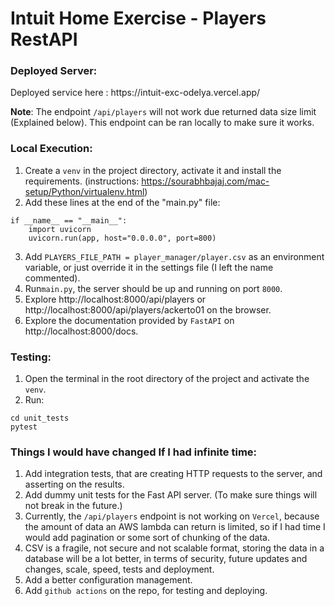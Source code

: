 <h1>Intuit Home Exercise - Players RestAPI</h1>

<h3>Deployed Server:</h3>
Deployed service here : https://intuit-exc-odelya.vercel.app/

**Note**: The endpoint `/api/players` will not work due returned data size limit (Explained below).
This endpoint can be ran locally to make sure it works.

<h3> Local Execution: </h3>

 1. Create a `venv` in the project directory, activate it and install the requirements. (instructions: https://sourabhbajaj.com/mac-setup/Python/virtualenv.html)
 2. Add these lines at the end of the "main.py" file:
```
if __name__ == "__main__":
    import uvicorn
    uvicorn.run(app, host="0.0.0.0", port=800)

```
3. Add `PLAYERS_FILE_PATH = player_manager/player.csv` as an environment variable, 
or just override it in the settings file (I left the name commented).
4. Run`main.py`, the server should be up and running on port `8000`.
5. Explore http://localhost:8000/api/players or http://localhost:8000/api/players/ackerto01 on the browser.
6. Explore the documentation provided by `FastAPI` on http://localhost:8000/docs.


<h3> Testing: </h3>

1. Open the terminal in the root directory of the project and activate the `venv`.
2. Run: 
```
cd unit_tests
pytest
```

<h3> Things I would have changed If I had infinite time: </h3>

1. Add integration tests, that are creating HTTP requests to the server, and asserting on the results.
2. Add dummy unit tests for the Fast API server. (To make sure things will not break in the future.)
3. Currently, the `/api/players` endpoint is not working on `Vercel`, because the amount of data an AWS
   lambda can return is limited, so if I had time I would add pagination or some sort 
   of chunking of the data.
4. CSV is a fragile, not secure and not scalable format, storing the data in a database 
   will be a lot better, in terms of security, future updates and changes, scale, speed, tests
   and deployment. 
5. Add a better configuration management.
6. Add `github actions` on the repo, for testing and deploying.

